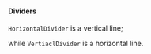 #### Dividers

`HorizontalDivider` is a vertical line;

while `VertiaclDivider` is a horizontal line.
